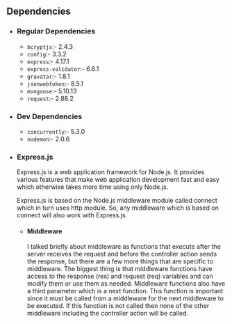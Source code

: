 ## Dependencies

- ### Regular Dependencies

    -  `bcryptjs`:- 2.4.3
    -  `config`:- 3.3.2
    -  `express`:- 4.17.1
    -  `express-validator`:- 6.6.1
    -  `gravatar`:- 1.8.1
    -  `jsonwebtoken`:- 8.5.1
    -  `mongoose`:- 5.10.13
    -  `request`:-  2.88.2

- ### Dev Dependencies

	- `concurrently`:- 5.3.0
	- `nodemon`:- 2.0.6

- ### Express.js
	Express.js is a web application framework for Node.js. It provides various features that make web application development fast and easy which otherwise takes more time using only Node.js.

	Express.js is based on the Node.js middleware module called connect which in turn uses http module. So, any middleware which is based on connect will also work with Express.js.
    
    - #### Middleware
       I talked briefly about middleware as functions that execute after the server receives the request and before the controller action sends the response, but there are a few more things that are specific to middleware. The biggest thing is that middleware functions have access to the response (res) and request (req) variables and can modify them or use them as needed. Middleware functions also have a third parameter which is a next function. This function is important since it must be called from a middleware for the next middleware to be executed. If this function is not called then none of the other middleware including the controller action will be called.